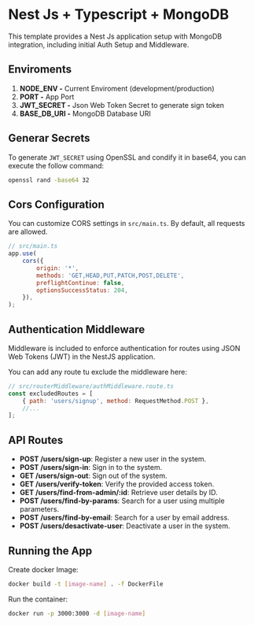 # Nest Js + Typescript + MongoDB

This template provides a Nest Js application setup with MongoDB integration, including initial Auth Setup and Middleware.

## Enviroments

1. **NODE_ENV -** Current Enviroment (development/production)
2. **PORT -** App Port
3. **JWT_SECRET -** Json Web Token Secret to generate sign token
4. **BASE_DB_URI -** MongoDB Database URI

## Generar Secrets

To generate `JWT_SECRET` using OpenSSL and condify it in base64, you can execute the follow command:

```bash
openssl rand -base64 32
```

## Cors Configuration

You can customize CORS settings in `src/main.ts`. By default, all requests are allowed.

```js
// src/main.ts
app.use(
    cors({
        origin: '*',
        methods: 'GET,HEAD,PUT,PATCH,POST,DELETE',
        preflightContinue: false,
        optionsSuccessStatus: 204,
    }),
);
```

## Authentication Middleware

Middleware is included to enforce authentication for routes using JSON Web Tokens (JWT) in the NestJS application.

You can add any route tu exclude the middleware here:

```js
// src/routerMiddleware/authMiddleware.route.ts
const excludedRoutes = [
    { path: 'users/signup', method: RequestMethod.POST },
    //...
];
```

## API Routes

-   **POST /users/sign-up**: Register a new user in the system.
-   **POST /users/sign-in**: Sign in to the system.
-   **GET /users/sign-out**: Sign out of the system.
-   **GET /users/verify-token**: Verify the provided access token.
-   **GET /users/find-from-admin/:id**: Retrieve user details by ID.
-   **POST /users/find-by-params**: Search for a user using multiple parameters.
-   **POST /users/find-by-email**: Search for a user by email address.
-   **POST /users/desactivate-user**: Deactivate a user in the system.

## Running the App

Create docker Image:

```bash
docker build -t [image-name] . -f DockerFile
```

Run the container:

```bash
docker run -p 3000:3000 -d [image-name]
```
